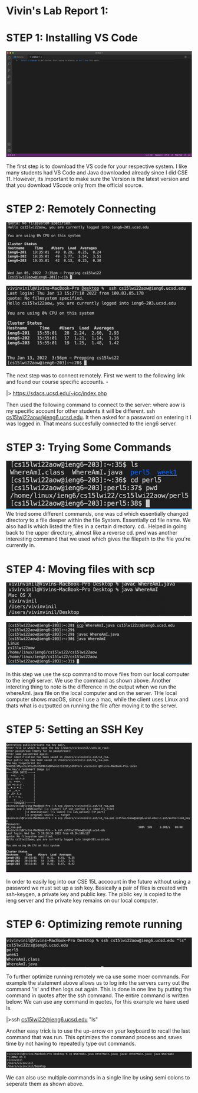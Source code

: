 # Vivin's Lab Report 1:

# STEP 1: Installing VS Code 

![vscode installed](installedvscode.png)

The first step is to download the VS code for your respective system. I like many students had VS Code and Java downloaded already since I did CSE 11. However, its important to make sure the Version is the latest version and that you download VScode only from the official source. 

# STEP 2: Remotely Connecting 

![remote connection](remotelyconnecting.png)

![ssh 2](ssh2.png)

The next step was to connect remotely. First we went to the following link and found our course specific accounts. -

|> https://sdacs.ucsd.edu/~icc/index.php

Then used the following command to connect to the server: where aow is my specific account for other students it will be different.
ssh cs15lwi22aow@ieng6.ucsd.edu. 
It then asked for a password on entering it I was logged in. That means succesfully connected to the ieng6 server. 

# STEP 3: Trying Some Commands 

![somecommands1](somecommands1.png)
We tried some different commands, one was cd which essentially changed directory to a file deeper within the file System. Essentially
cd file name. We also had ls which listed the files in a certain directory. cd.. Helped in going back to the upper directory, almost like a reverse cd.  pwd was another interesting command that we used which gives the filepath to the file you're currently in. 

# STEP 4: Moving files with scp 

![scp1](whereamilocal.png)

![scp2](scp2.png)

In this step we use the scp command to move files from our local computer to the ieng6 server. We use the command as shown above. Another intereting thing to note is the difference in the output when we run the whereAmI. java file on the local computer and on the server. THe local computer shows macOS, since I use a mac, while the client uses Linux and thats what is outputted on running the file after moving it to the server.       

# STEP 5: Setting an SSH Key  

![Generation of public/private key to help with logging in](publickey.png)

In order to easily log into our CSE 15L accoount in the future without using a password we must set up a ssh key. Basically a pair of files is created with ssh-keygen, a private key and public key. The piblic key is copied to the ieng server and the private key remains on our local computer. 

# STEP 6: Optimizing remote running
![1](opt.png)

To further optimize running remotely we ca  use some moer commands. For example the statement above allows us to log into the servers carry out the command 'ls' and then logs out again. This is done in one line by putting the  command in quotes after the ssh command. The entire command is written below: We can use any command in quotes, for this example we have used ls. 

|>ssh cs15lwi22@ieng6.ucsd.edu "ls" 

Another easy trick is to use the up-arrow on your keyboard to recall the last command that was run. This optimizes the command process and saves time by not having to repeatedly type out commands. 

![2](optimize2.png)

We can also use multiple commands in a single line by using semi colons to seperate them as shown above. 


